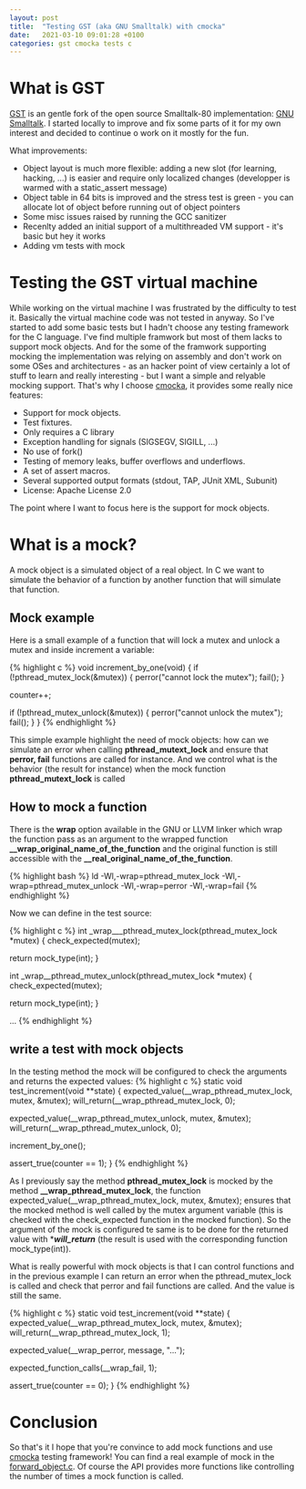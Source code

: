 ```yaml
---
layout: post
title:  "Testing GST (aka GNU Smalltalk) with cmocka"
date:   2021-03-10 09:01:28 +0100
categories: gst cmocka tests c
---
```


# What is GST
[GST][gst] is an gentle fork of the open source Smalltalk-80 implementation: [GNU Smalltalk][gnu-smalltalk].
I started locally to improve and fix some parts of it for my own interest and decided to continue o work on
it mostly for the fun.

What improvements:
  * Object layout is much more flexible: adding a new slot (for learning, hacking, ...) is easier and require only localized changes (developper is warmed with a static_assert message)
  * Object table in 64 bits is improved and the stress test is green - you can allocate lot of object before running out of object pointers
  * Some misc issues raised by running the GCC sanitizer
  * Recenlty added an initial support of a multithreaded VM support - it's basic but hey it works
  * Adding vm tests with mock

# Testing the GST virtual machine
While working on the virtual machine I was frustrated by the difficulty to test it. Basically the virtual machine code was not tested in anyway.
So I've started to add some basic tests but I hadn't choose any testing framework for the C language. I've find multiple framwork but most of them
lacks to support mock objects. And for the some of the framwork supporting mocking the implementation was relying on assembly and don't work on some
OSes and architectures - as an hacker point of view certainly a lot of stuff to learn and really interesting - but I want a simple and relyable mocking
support. That's why I choose [cmocka][cmocka], it provides some really nice features:
 * Support for mock objects.
 * Test fixtures.
 * Only requires a C library
 * Exception handling for signals (SIGSEGV, SIGILL, ...)
 * No use of fork()
 * Testing of memory leaks, buffer overflows and underflows.
 * A set of assert macros.
 * Several supported output formats (stdout, TAP, JUnit XML, Subunit)
 * License: Apache License 2.0

The point where I want to focus here is the support for mock objects.

# What is a mock?

A mock object is a simulated object of a real object. In C we want to simulate the behavior 
of a function by another function that will simulate that function.

## Mock example

Here is a small example of a function that will lock a mutex and unlock a mutex and inside increment a variable:

{% highlight c %}
void increment_by_one(void) {
  if (!pthread_mutex_lock(&mutex)) {
    perror("cannot lock the mutex");
    fail();
  }

  counter++;

  if (!pthread_mutex_unlock(&mutex)) {
    perror("cannot unlock the mutex");
    fail();
  }
}
{% endhighlight %}

This simple example highlight the need of mock objects: how can we simulate an error when calling **pthread_mutext_lock** 
and ensure that **perror, fail** functions are called for instance. And we control what is the behavior (the result for instance)
when the mock function **pthread_mutext_lock** is called

## How to mock a function

There is the **wrap** option available in the GNU or LLVM linker which wrap the function pass as an argument to the wrapped function 
**__wrap_original_name_of_the_function** and the original function is still accessible with the **__real_original_name_of_the_function**.

{% highlight bash %}
ld -Wl,-wrap=pthread_mutex_lock -Wl,-wrap=pthread_mutex_unlock -Wl,-wrap=perror  -Wl,-wrap=fail
{% endhighlight %}

Now we can define in the test source:

{% highlight c %}
int _wrap___pthread_mutex_lock(pthread_mutex_lock *mutex) {
  check_expected(mutex);

  return mock_type(int);
}

int _wrap__pthread_mutex_unlock(pthread_mutex_lock *mutex) {
  check_expected(mutex);

  return mock_type(int);
}

...
{% endhighlight %}


## write a test with mock objects

In the testing method the mock will be configured to check the arguments and returns the expected values:
{% highlight c %}
static void test_increment(void **state) {
  expected_value(__wrap_pthread_mutex_lock, mutex, &mutex);
  will_return(__wrap_pthread_mutex_lock, 0);

  expected_value(__wrap_pthread_mutex_unlock, mutex, &mutex);
  will_return(__wrap_pthread_mutex_unlock, 0);

  increment_by_one();

  assert_true(counter == 1);
}
{% endhighlight %}

As I previously say the method **pthread_mutex_lock** is mocked by the method **__wrap_pthread_mutex_lock**, 
the function expected_value(__wrap_pthread_mutex_lock, mutex, &mutex); ensures that the mocked method
is well called by the mutex argument variable (this is checked with the check_expected function in the mocked function).
So the argument of the mock is configured te same is to be done for the returned value with ****will_return*** 
(the result is used with the corresponding function mock_type(int)).

What is really powerful with mock objects is that I can control functions and in the previous example I can return
an error when the pthread_mutex_lock is called and check that perror and fail functions are called. And the value is still
the same.

{% highlight c %}
static void test_increment(void **state) {
  expected_value(__wrap_pthread_mutex_lock, mutex, &mutex);
  will_return(__wrap_pthread_mutex_lock, 1);

  expected_value(__wrap_perror, message, "...");
  
  expected_function_calls(__wrap_fail, 1);

  assert_true(counter == 0);
}
{% endhighlight %}

# Conclusion

So that's it I hope that you're convince to add mock functions and use [cmocka][cmocka] testing framework! You can find a real
example of mock in the [forward_object.c][forward_object.c]. Of course the API provides more functions like controlling the number of times a mock function is called.

[gst]: https://github.com/GwenaelCasaccio/smalltalk
[gnu-smalltalk]: https://github.com/gnu-smalltalk/smalltalk
[forward_object.c]: https://github.com/GwenaelCasaccio/smalltalk/blob/main/tests/vm/forward_object.c
[cmocka]: https://cmocka.org/
